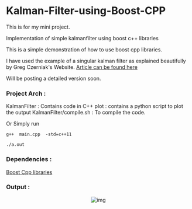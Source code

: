 # Kalman-Filter-using-Boost-CPP

This is for my mini project.

Implementation of simple kalmanfilter using boost c++ libraries

This is a simple demonstration of how to use boost cpp libraries.

I have used the example of a singular kalman filter as explained beautifully by  Greg Czerniak's Website.
[Article can be found here](http://greg.czerniak.info/guides/kalman1/)

Will be posting a detailed version soon.

### Project Arch : 

KalmanFilter : Contains code in C++ 
plot : contains a python script to plot the output
KalmanFilter/compile.sh : To compile the code. 

Or Simply run

`g++  main.cpp  -std=c++11`

`./a.out `

### Dependencies : 
[Boost Cpp libraries](http://www.boost.org)


### Output :
<center>
  
![img](https://raw.githubusercontent.com/kushalvyas/Kalman-Filter-using-Boost-CPP/master/figure_1.png)
  
</center>


